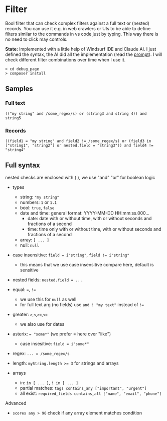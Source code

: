 # Filter

Bool filter that can check complex filters against a full text or (nested) records. You can use it e.g. in web crawlers or UIs to be able to define filters similar to the commands in vs code just by typing. This way there is no need to click may controls.

**State:** Implemented with a little help of Windsurf IDE and Claude AI. I just defined the syntax, the AI did all the implementation (read the [prompt](ai.md)). I will check different filter combinations over time when I use it.

```
> cd debug_page
> composer install
```


Samples
----------------------------------------------------------

### Full text

```
(("my string" and /some_regex/s) or (string3 and string 4)) and string5
```

### Records

```
((field1 = "my string" and field2 != /some_regex/s) or (field3 in ["string1", "string2"] or nested.field = "string3")) and field4 != "string4"
```


Full syntax
----------------------------------------------------------

nested checks are enclosed with ( ), we use "and" "or" for boolean logic

- types
  - string:          `"my string"`
  - numbers:         `1` or `1.1`
  - bool:            `true`, `false`
  - date and time:   general format: YYYY-MM-DD HH:mm:ss.000...
    - date:          date with or without time, with or without seconds and fractions of a second
    - time:          time only with or without time, with or without seconds and fractions of a second
  - array:           `[ ... ]`
  - null:            `null`
- case insensitive:  `field = i"string"`, `field != i"string"`
  - this means that we use case insensitive compare here, default is sensitive
- nested fields:     `nested.field = ...`
- equal:             `=`, `!=`
  - we use this for `null` as well
  - for full text arg (no fields) use `and ! "my text"` instead of `!=`
- greater:           `>`,`<`,`>=`,`<=`
  - we also use for dates
- asterix:           `= "some*"` (we prefer = here over "like")
  - case insesitive: `field = i"some*"`
- regex:             `... = /some_regex/s`

- length:            `myString.length >= 3` for strings and arrays

- arrays

  - in:              `in [ ... ]`, `! in [ ... ]`
  - partial matches: `tags contains_any ["important", "urgent"]`
  - all exist:       `required_fields contains_all ["name", "email", "phone"]`

Advanced

- `scores any > 90` check if any array element matches condition

